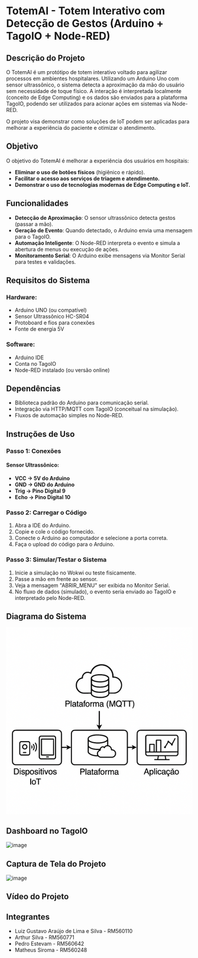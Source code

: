 # TotemAI - Totem Interativo com Detecção de Gestos (Arduino + TagoIO + Node-RED)

## Descrição do Projeto
O TotemAI é um protótipo de totem interativo voltado para agilizar processos em ambientes hospitalares. Utilizando um Arduino Uno com sensor ultrassônico, o sistema detecta a aproximação da mão do usuário sem necessidade de toque físico. A interação é interpretada localmente (conceito de Edge Computing) e os dados são enviados para a plataforma TagoIO, podendo ser utilizados para acionar ações em sistemas via Node-RED.

O projeto visa demonstrar como soluções de IoT podem ser aplicadas para melhorar a experiência do paciente e otimizar o atendimento.

## Objetivo
O objetivo do TotemAI é melhorar a experiência dos usuários em hospitais:

- **Eliminar o uso de botões físicos** (higiênico e rápido).
- **Facilitar o acesso aos serviços de triagem e atendimento.**
- **Demonstrar o uso de tecnologias modernas de Edge Computing e IoT.**

## Funcionalidades
- **Detecção de Aproximação**: O sensor ultrassônico detecta gestos (passar a mão).
- **Geração de Evento**: Quando detectado, o Arduino envia uma mensagem para o TagoIO.
- **Automação Inteligente**: O Node-RED interpreta o evento e simula a abertura de menus ou execução de ações.
- **Monitoramento Serial**: O Arduino exibe mensagens via Monitor Serial para testes e validações.

## Requisitos do Sistema

### Hardware:
- Arduino UNO (ou compatível)
- Sensor Ultrassônico HC-SR04
- Protoboard e fios para conexões
- Fonte de energia 5V

### Software:
- Arduino IDE
- Conta no TagoIO
- Node-RED instalado (ou versão online)

## Dependências
- Biblioteca padrão do Arduino para comunicação serial.
- Integração via HTTP/MQTT com TagoIO (conceitual na simulação).
- Fluxos de automação simples no Node-RED.

## Instruções de Uso

### Passo 1: Conexões
#### Sensor Ultrassônico:
- **VCC → 5V do Arduino**
- **GND → GND do Arduino**
- **Trig → Pino Digital 9**
- **Echo → Pino Digital 10**

### Passo 2: Carregar o Código
1. Abra a IDE do Arduino.
2. Copie e cole o código fornecido.
3. Conecte o Arduino ao computador e selecione a porta correta.
4. Faça o upload do código para o Arduino.

### Passo 3: Simular/Testar o Sistema
1. Inicie a simulação no Wokwi ou teste fisicamente.
2. Passe a mão em frente ao sensor.
3. Veja a mensagem "ABRIR_MENU" ser exibida no Monitor Serial.
4. No fluxo de dados (simulado), o evento seria enviado ao TagoIO e interpretado pelo Node-RED.

## Diagrama do Sistema
<img src="diagrama.png" alt="Diagrama do Projeto" width="600"/>

## Dashboard no TagoIO
![image](https://github.com/user-attachments/assets/7b149317-3530-48c1-8039-d1cb009b5d00)


## Captura de Tela do Projeto
![image](https://github.com/user-attachments/assets/213c8912-ead8-4455-a9f9-bb0680748a7b)


## Vídeo do Projeto


## Integrantes
- Luiz Gustavo Araújo de Lima e Silva - RM560110
- Arthur Silva - RM560771
- Pedro Estevam - RM560642
- Matheus Siroma - RM560248

